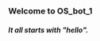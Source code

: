 <html>
<head>
  
</head>
<body>
<h3>Welcome to OS_bot_1</h3>
<h5>It all starts with "hello".</h5>
<script type='text/javascript' id='susi-bot-script' data-userid='19a17cb8833b222b10e6372382d22cb2' data-group='Games, Trivia and Accessories' data-language='en' data-skill='Bot_T2' src='https://skills.susi.ai/susi-chatbot.js'></script>
</body>
</html>
